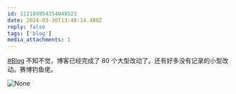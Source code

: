 ```yaml
---
id: 112184954354048523
date: 2024-03-30T13:49:14.480Z
reply: false
tags: ['blog']
media_attachments: 1
---
```


[#Blog](https://e5n.cc/tags/Blog) 不知不觉，博客已经完成了 80 个大型改动了。还有好多没有记录的小型改动。赛博钓鱼佬。

![None](https://files.e5n.cc/media_attachments/files/112/184/937/282/539/846/original/72732947d1009b5b.png)
